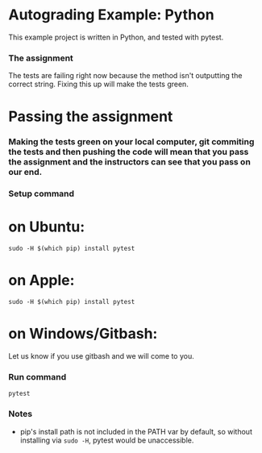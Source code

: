 # Autograding Example: Python
This example project is written in Python, and tested with pytest.

### The assignment
The tests are failing right now because the method isn't outputting the correct string. Fixing this up will make the tests green.

# Passing the assignment
### Making the tests green on your local computer, git commiting the tests and then pushing the code will mean that you pass the assignment and the instructors can see that you pass on our end.

### Setup command
# on Ubuntu:
`sudo -H $(which pip) install pytest`
# on Apple:
`sudo -H $(which pip) install pytest`
# on Windows/Gitbash:
Let us know if you use gitbash and we will come to you.
### Run command
`pytest`

### Notes
- pip's install path is not included in the PATH var by default, so without installing via `sudo -H`, pytest would be unaccessible.

